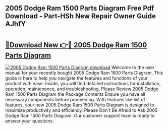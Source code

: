 ## 2005 Dodge Ram 1500 Parts Diagram Free Pdf Download - Part-HSh New Repair Owner Guide AJhfY

# <h2><a href="http://dfuoqx.blite.top/?on=2005+Dodge+Ram+1500+Parts+Diagram">🔗Download New 👉🔴 2005 Dodge Ram 1500 Parts Diagram</a></h2>

[![2005 Dodge Ram 1500 Parts Diagram download](https://i.imgur.com/lujVjoI.png)](http://dfuoqx.blite.top/?on=2005+Dodge+Ram+1500+Parts+Diagram)
Welcome to the user manual for your recently bought 2005 Dodge Ram 1500 Parts Diagram. This guide is here to help you navigate the features and functions of your product with ease. Inside, you will find detailed instructions for installation, operation, maintenance, and troubleshooting. Please Review 2005 Dodge Ram 1500 Parts Diagram the Package Contents Ensure you have all necessary components before proceeding. With features like list of features, your new 2005 Dodge Ram 1500 Parts Diagram is designed to maximize productivity and efficiency. Please Don't Be Afraid to Ask 2005 Dodge Ram 1500 Parts Diagram. Our customer support team is ready to answer your questions.
